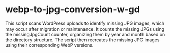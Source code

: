 # webp-to-jpg-conversion-w-gd
This script scans WordPress uploads to identify missing JPG images, which may occur after migration or maintenance. It counts the missing JPGs using the missingJpgCount counter, organizing them by year and month based on the directory structure. The script then recreates the missing JPG images using their corresponding WebP versions.
